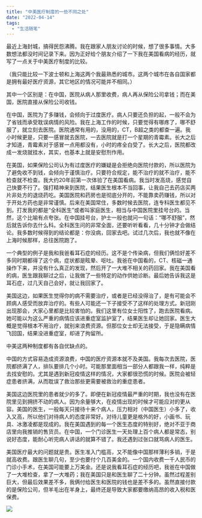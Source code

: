 ```yaml
---
title: "中美医疗制度的一些不同之处"
date: "2022-04-14"
tags: 
  - "生活随笔"
---
```


最近上海封城，搞得民怨沸腾。我在跟家人朋友讨论的时候，想了很多事情。大多数想法都没时间记录下来。因为正好给个朋友介绍了一下我在美国看病的经历，就写了一点关于中美医疗制度的比较。

（我只能比较一下波士顿和上海这两个我最熟悉的城市。这两个城市在各自国家都是拥有最好医疗资源，其它地区的情况可能并不相同。）

其中一个区别是：在中国，医院从病人那里收费，病人再从保险公司拿钱；而在美国，医院直接从保险公司收钱。

在中国，医院为了多赚钱，会倾向于过度医疗。病人只要还负担的起，一般不会为了省钱而承受耽误病情的风险。我在上海工作的时候，只要觉得有哪疼了，哪不舒服了，就立刻去医院。医院通常有用的，没用的，CT，B超之类的都查一遍。我小时候更是，只要一感冒就去医院，一去医院就是打一个星期的青霉素。长大之后才知道，青霉素对于感冒一点用都没有，小时的疼全白受了。长大之后，医院都改成一发烧就挂水，其实，也基本上就是安慰剂作用。

在美国，如果保险公司认为有过度医疗的嫌疑是会拒绝向医院付款的，所以医院为了避免收不到钱，会倾向于谨慎治疗。只要符合规定，能不治疗的就不治疗，能不检查就不检查。我大约20年前第一次体验了在美国看病。我当时发高烧，感觉自己快要不行了。强打精神来到医院，结果医生根本不当回事，让我自己去药店买两片非处方的退烧药吃。美国医院和药房也是彻底分开的，不能靠卖药赚钱，所以对于开处方药也是非常谨慎。后来在美国常住，多数时候去医院，连专科医生都见不到。打发我的都是“全科医生”或者叫家庭医生，相当与中国医院里挂号台的。当然，这个比喻有点夸张。在中国挂号台，护士一般也就问一句话：“哪不舒服”，然后就告诉你去什么科。全科医生问的非常全面，还要听听看看，几十分钟才会做结论。我多数时候得到的结论都是：你没病，回家去吧。试过几次后，我也就不像在上海时候那样，总往医院跑了。

一个典型的例子是我和我爸看耳石症的经历。这不是个传染病，但我们俩恰好差不多同时期都得了这个病，症状都是眩晕、呕吐。我爸在中国看的，CT、核磁一通操作下来，并没有什么真正的发现，然后开了一大堆不相关的药回家。我在美国看的病，医生跟我聊过之后，让我做了一些特定的动作供她诊断。最后她告诉我这是耳石症，过几天自己会好，就让我回家了。

美国这边，如果医生觉得你的病不需要治疗，或者是已经没得治了，是有可能会不顾病人感受而放弃治疗的。有些人可能还一下子接受不了这样的处理方式。新冠刚出现那会，大家心里都是比较害怕的。我们这里有位女士阳性了，跑去医院看病。她可能以为这么严重的病情应该进重症室监护室了，结果医生却让她回家。医生大概是觉得根本不用治疗，就别来浪费资源。但那位女士却无法接受，于是隐瞒病情飞回国，结果没进重症室，却进了拘留所。

中美这两种制度都有各自优缺点的。

中国的方式容易造成资源浪费，中国的医疗资源本就不及美国。我每次去医院，医院都挤满了人，排队要排几个小时。可能那里面相当一部分人都跟我一样，纯粹是去找安慰的。尤其是遇到新冠疫情这样的情况，大家都很恐慌的时候。医院会被轻症患者挤满，从而耽误了救治那些更需要被救治的重症患者。

美国这边医院里的患者就少的多了。即便在新冠疫情最严重的时期，我也没有在医院里见到拥挤不动的病人。因为余量够大，在疫情出现的时候才可能应对的更从容。美国的医生，一般每天只接待十来个病人，压力相对（中国医生）小多了，收入又高，所以他们对待病人的态度非常好。对待儿童更是格外的好，小画书、玩具、冰激凌都是现成的。我在美国遇到的每一个医生态度的特别好，绝对不亚于商店里向我推销的售货员。在中国，一个门诊医生一天处理上百个病人都是常态，别说好态度，能耐心听完病人讲话的就算不错了。我还遇到过张口就骂病人的医生。

美国医疗最大的问题就是贵。医生准入门槛高，又不能像中国那样薄利多销，于是就高收费。跟医生聊几句，至少也要付个几百美金的。一个国内收费一千人民币的门诊小手术，在美国可能要上万美金。还是说我看耳石症的经历吧，我爸在中国做了一大堆检查，拿了一大堆药；我在美国只是和医生聊了二十分钟。虽然过程差别巨大，但最后效果差不多，我俩付给医生和医院的钱也是差不多的。虽然直接付款的是保险公司，但羊毛出在羊身上，最终还是导致大家都要缴纳高昂的收入税和医保费。

[![](https://ruanqizhen.wordpress.com/wp-content/uploads/2024/01/a8.png?w=1024)](https://ruanqizhen.wordpress.com/wp-content/uploads/2024/01/a8.png)
